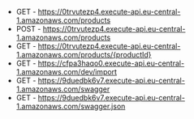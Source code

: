 - GET - https://0trvutezp4.execute-api.eu-central-1.amazonaws.com/products
- POST - https://0trvutezp4.execute-api.eu-central-1.amazonaws.com/products
- GET - https://0trvutezp4.execute-api.eu-central-1.amazonaws.com/products/{productId}
- GET - https://cfpa3haqo0.execute-api.eu-central-1.amazonaws.com/dev/import
- GET - https://9duedbk6v7.execute-api.eu-central-1.amazonaws.com/swagger
- GET - https://9duedbk6v7.execute-api.eu-central-1.amazonaws.com/swagger.json
